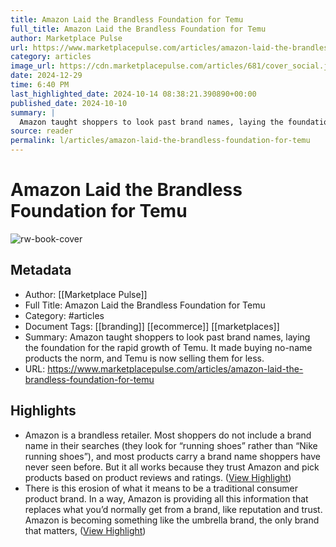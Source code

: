 ```yaml
---
title: Amazon Laid the Brandless Foundation for Temu
full_title: Amazon Laid the Brandless Foundation for Temu
author: Marketplace Pulse
url: https://www.marketplacepulse.com/articles/amazon-laid-the-brandless-foundation-for-temu
category: articles
image_url: https://cdn.marketplacepulse.com/articles/681/cover_social.jpg
date: 2024-12-29
time: 6:40 PM
last_highlighted_date: 2024-10-14 08:38:21.390890+00:00
published_date: 2024-10-10
summary: |
  Amazon taught shoppers to look past brand names, laying the foundation for the rapid growth of Temu. It made buying no-name products the norm, and Temu is now selling them for less.
source: reader
permalink: l/articles/amazon-laid-the-brandless-foundation-for-temu
---
```

# Amazon Laid the Brandless Foundation for Temu

![rw-book-cover](https://cdn.marketplacepulse.com/articles/681/cover_social.jpg)

## Metadata
- Author: [[Marketplace Pulse]]
- Full Title: Amazon Laid the Brandless Foundation for Temu
- Category: #articles
- Document Tags: [[branding]] [[ecommerce]] [[marketplaces]] 
- Summary: Amazon taught shoppers to look past brand names, laying the foundation for the rapid growth of Temu. It made buying no-name products the norm, and Temu is now selling them for less.
- URL: https://www.marketplacepulse.com/articles/amazon-laid-the-brandless-foundation-for-temu

## Highlights
- Amazon is a brandless retailer. Most shoppers do not include a brand name in their searches (they look for “running shoes” rather than “Nike running shoes”), and most products carry a brand name shoppers have never seen before. But it all works because they trust Amazon and pick products based on product reviews and ratings. ([View Highlight](https://read.readwise.io/read/01ja52tyjwyx1fwmvtdgwnv559))
- There is this erosion of what it means to be a traditional consumer product brand. In a way, Amazon is providing all this information that replaces what you’d normally get from a brand, like reputation and trust. Amazon is becoming something like the umbrella brand, the only brand that matters, ([View Highlight](https://read.readwise.io/read/01ja52va36ny663z6zgb5nbh4k))


